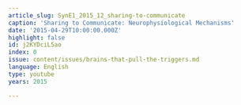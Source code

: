 ```yaml
---
article_slug: SynE1_2015_12_sharing-to-communicate
caption: 'Sharing to Communicate: Neurophysiological Mechanisms'
date: '2015-04-29T10:00:00.000Z'
highlight: false
id: j2KYDciL5ao
index: 0
issue: content/issues/brains-that-pull-the-triggers.md
language: English
type: youtube
years: 2015

---
```

